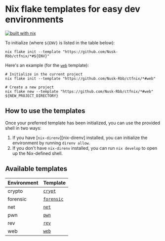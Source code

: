 # Nix flake templates for easy dev environments

[![built with nix](https://builtwithnix.org/badge.svg)](https://builtwithnix.org)

To initialize (where `${ENV}` is listed in the table below):

```shell
nix flake init --template "https://github.com/Nusk-Rbb/ctfnix/*#${ENV}"
```

Here's an example (for the [`web`](./web) template):

```shell
# Initialize in the current project
nix flake init --template "https://github.com/Nusk-Rbb/ctfnix/*#web"

# Create a new project
nix flake new --template "https://github.com/Nusk-Rbb/ctfnix/*#web" ${NEW_PROJECT_DIRECTORY}
```

## How to use the templates

Once your preferred template has been initialized, you can use the provided shell in two ways:

1. If you have [`nix-direnv`][nix-direnv] installed, you can initialize the environment by running `direnv allow`.
2. If you don't have `nix-direnv` installed, you can run `nix develop` to open up the Nix-defined shell.

## Available templates

| Environment | Template                  |
| :---------- | :------------------------ |
| crypto      | [`crypt`](./crypt/)       |
| forensic    | [`forensic`](./forensic/) |
| net         | [`net`](./net/)           |
| pwn         | [`pwn`](./pwn/)           |
| rev         | [`rev`](./rev/)           |
| web         | [`web`](./web/)           |
